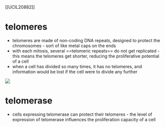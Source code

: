 [[UCIL20882]]

# telomeres

- telomeres are made of non-coding DNA repeats, designed to protect the chromosomes - sort of like metal caps on the ends
- with each mitosis, several ==telomeric repeats== do not get replicated - this means the telomeres get shorter, reducing the proliferative potential of a cell
- when a cell has divided so many times, it has no telomeres, and information would be lost if the cell were to divide any further

![](https://i.imgur.com/h5unjGj.png)

# telomerase

- cells expressing telomerase can protect their telomeres - the level of expression of telomerase influences the proliferation capacity of a cell